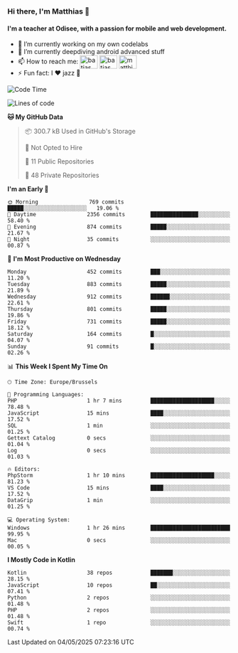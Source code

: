 ### Hi there, I'm Matthias 👋

#### I'm a teacher at Odisee, with a passion for mobile and web development.

- 🔭 I’m currently working on my own codelabs
- 🌱 I’m currently deepdiving android advanced stuff
- 📫 How to reach me: <a href="https://dev.to/batjas" target="_blank"><img align="center" src="https://raw.githubusercontent.com/rahuldkjain/github-profile-readme-generator/master/src/images/icons/Social/devto.svg" alt="batjas" height="30" width="40" /></a>
<a href="https://twitter.com/batjas" target="_blank"><img align="center" src="https://raw.githubusercontent.com/rahuldkjain/github-profile-readme-generator/master/src/images/icons/Social/twitter.svg" alt="batjas" height="30" width="40" /></a>
<a href="https://linkedin.com/in/matthiasdruwé" target="_blank"><img align="center" src="https://raw.githubusercontent.com/rahuldkjain/github-profile-readme-generator/master/src/images/icons/Social/linked-in-alt.svg" alt="matthiasdruwé" height="30" width="40" /></a>
- ⚡ Fun fact: I ❤ jazz 🎷


<!--START_SECTION:waka-->
![Code Time](http://img.shields.io/badge/Code%20Time-1%2C426%20hrs%2010%20mins-blue)

![Lines of code](https://img.shields.io/badge/From%20Hello%20World%20I%27ve%20Written-7.8%20million%20lines%20of%20code-blue)

**🐱 My GitHub Data** 

> 📦 300.7 kB Used in GitHub's Storage 
 > 
> 🚫 Not Opted to Hire
 > 
> 📜 11 Public Repositories 
 > 
> 🔑 48 Private Repositories 
 > 
**I'm an Early 🐤** 

```text
🌞 Morning                769 commits         █████░░░░░░░░░░░░░░░░░░░░   19.06 % 
🌆 Daytime                2356 commits        ███████████████░░░░░░░░░░   58.40 % 
🌃 Evening                874 commits         █████░░░░░░░░░░░░░░░░░░░░   21.67 % 
🌙 Night                  35 commits          ░░░░░░░░░░░░░░░░░░░░░░░░░   00.87 % 
```
📅 **I'm Most Productive on Wednesday** 

```text
Monday                   452 commits         ███░░░░░░░░░░░░░░░░░░░░░░   11.20 % 
Tuesday                  883 commits         █████░░░░░░░░░░░░░░░░░░░░   21.89 % 
Wednesday                912 commits         ██████░░░░░░░░░░░░░░░░░░░   22.61 % 
Thursday                 801 commits         █████░░░░░░░░░░░░░░░░░░░░   19.86 % 
Friday                   731 commits         █████░░░░░░░░░░░░░░░░░░░░   18.12 % 
Saturday                 164 commits         █░░░░░░░░░░░░░░░░░░░░░░░░   04.07 % 
Sunday                   91 commits          █░░░░░░░░░░░░░░░░░░░░░░░░   02.26 % 
```


📊 **This Week I Spent My Time On** 

```text
🕑︎ Time Zone: Europe/Brussels

💬 Programming Languages: 
PHP                      1 hr 7 mins         ████████████████████░░░░░   78.48 % 
JavaScript               15 mins             ████░░░░░░░░░░░░░░░░░░░░░   17.52 % 
SQL                      1 min               ░░░░░░░░░░░░░░░░░░░░░░░░░   01.25 % 
Gettext Catalog          0 secs              ░░░░░░░░░░░░░░░░░░░░░░░░░   01.04 % 
Log                      0 secs              ░░░░░░░░░░░░░░░░░░░░░░░░░   01.03 % 

🔥 Editors: 
PhpStorm                 1 hr 10 mins        ████████████████████░░░░░   81.23 % 
VS Code                  15 mins             ████░░░░░░░░░░░░░░░░░░░░░   17.52 % 
DataGrip                 1 min               ░░░░░░░░░░░░░░░░░░░░░░░░░   01.25 % 

💻 Operating System: 
Windows                  1 hr 26 mins        █████████████████████████   99.95 % 
Mac                      0 secs              ░░░░░░░░░░░░░░░░░░░░░░░░░   00.05 % 
```

**I Mostly Code in Kotlin** 

```text
Kotlin                   38 repos            ███████░░░░░░░░░░░░░░░░░░   28.15 % 
JavaScript               10 repos            ██░░░░░░░░░░░░░░░░░░░░░░░   07.41 % 
Python                   2 repos             ░░░░░░░░░░░░░░░░░░░░░░░░░   01.48 % 
PHP                      2 repos             ░░░░░░░░░░░░░░░░░░░░░░░░░   01.48 % 
Swift                    1 repo              ░░░░░░░░░░░░░░░░░░░░░░░░░   00.74 % 
```




 Last Updated on 04/05/2025 07:23:16 UTC
<!--END_SECTION:waka-->
